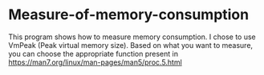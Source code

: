 # Measure-of-memory-consumption
This program shows how to measure memory consumption. I chose to use VmPeak (Peak virtual memory size).
Based on what you want to measure, you can choose the appropriate function present in https://man7.org/linux/man-pages/man5/proc.5.html
